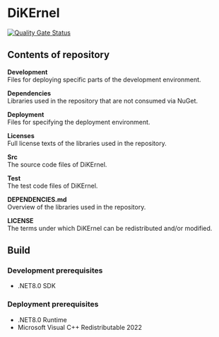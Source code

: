 # DiKErnel

[![Quality Gate Status](https://sonarcloud.io/api/project_badges/measure?project=Deltares_DiKErnel&metric=alert_status)](https://sonarcloud.io/summary/new_code?id=Deltares_DiKErnel)

## Contents of repository

**Development**\
Files for deploying specific parts of the development environment.

**Dependencies**\
Libraries used in the repository that are not consumed via NuGet.

**Deployment**\
Files for specifying the deployment environment.

**Licenses**\
Full license texts of the libraries used in the repository.

**Src**\
The source code files of DiKErnel.

**Test**\
The test code files of DiKErnel.

**DEPENDENCIES.md**\
Overview of the libraries used in the repository.

**LICENSE**\
The terms under which DiKErnel can be redistributed and/or modified.

## Build

### Development prerequisites

- .NET8.0 SDK

### Deployment prerequisites

- .NET8.0 Runtime
- Microsoft Visual C++ Redistributable 2022